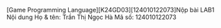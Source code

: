 [Game Programming Language][K24GD03][124010122073]Nộp bài LAB1
Nội dung
Họ & tên: Trần Thị Ngọc Hà
Mã số: 124010122073
